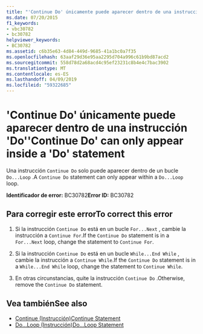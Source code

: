 ```yaml
---
title: "'Continue Do' únicamente puede aparecer dentro de una instrucción 'Do'"
ms.date: 07/20/2015
f1_keywords:
- vbc30782
- bc30782
helpviewer_keywords:
- BC30782
ms.assetid: c6b35e63-4d84-449d-9685-41a1bc0a7f35
ms.openlocfilehash: 63aaf29d36e95aa2295d704a996c61b9bd87acd2
ms.sourcegitcommit: 558d78d2a68acd4c95ef23231c8b4e4c7bac3902
ms.translationtype: MT
ms.contentlocale: es-ES
ms.lasthandoff: 04/09/2019
ms.locfileid: "59322685"
---
```

# <a name="continue-do-can-only-appear-inside-a-do-statement"></a><span data-ttu-id="7cebf-102">'Continue Do' únicamente puede aparecer dentro de una instrucción 'Do'</span><span class="sxs-lookup"><span data-stu-id="7cebf-102">'Continue Do' can only appear inside a 'Do' statement</span></span>
<span data-ttu-id="7cebf-103">Una instrucción `Continue Do` solo puede aparecer dentro de un bucle `Do...Loop` .</span><span class="sxs-lookup"><span data-stu-id="7cebf-103">A `Continue Do` statement can only appear within a `Do...Loop` loop.</span></span>  
  
 <span data-ttu-id="7cebf-104">**Identificador de error:** BC30782</span><span class="sxs-lookup"><span data-stu-id="7cebf-104">**Error ID:** BC30782</span></span>  
  
## <a name="to-correct-this-error"></a><span data-ttu-id="7cebf-105">Para corregir este error</span><span class="sxs-lookup"><span data-stu-id="7cebf-105">To correct this error</span></span>  
  
1. <span data-ttu-id="7cebf-106">Si la instrucción `Continue Do` está en un bucle `For...Next` , cambie la instrucción a `Continue For`.</span><span class="sxs-lookup"><span data-stu-id="7cebf-106">If the `Continue Do` statement is in a `For...Next` loop, change the statement to `Continue For`.</span></span>  
  
2. <span data-ttu-id="7cebf-107">Si la instrucción `Continue Do` está en un bucle `While...End While` , cambie la instrucción a `Continue While`.</span><span class="sxs-lookup"><span data-stu-id="7cebf-107">If the `Continue Do` statement is in a `While...End While` loop, change the statement to `Continue While`.</span></span>  
  
3. <span data-ttu-id="7cebf-108">En otras circunstancias, quite la instrucción `Continue Do` .</span><span class="sxs-lookup"><span data-stu-id="7cebf-108">Otherwise, remove the `Continue Do` statement.</span></span>  
  
## <a name="see-also"></a><span data-ttu-id="7cebf-109">Vea también</span><span class="sxs-lookup"><span data-stu-id="7cebf-109">See also</span></span>

- [<span data-ttu-id="7cebf-110">Continue (Instrucción)</span><span class="sxs-lookup"><span data-stu-id="7cebf-110">Continue Statement</span></span>](../../visual-basic/language-reference/statements/continue-statement.md)
- [<span data-ttu-id="7cebf-111">Do...Loop (Instrucción)</span><span class="sxs-lookup"><span data-stu-id="7cebf-111">Do...Loop Statement</span></span>](../../visual-basic/language-reference/statements/do-loop-statement.md)
